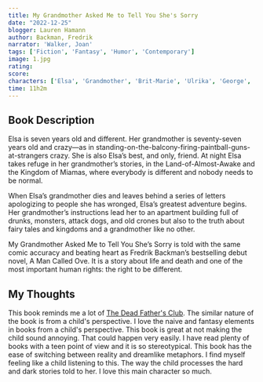 ```yaml
---
title: My Grandmother Asked Me to Tell You She's Sorry
date: "2022-12-25"
blogger: Lauren Hamann
author: Backman, Fredrik
narrator: 'Walker, Joan'
tags: ['Fiction', 'Fantasy', 'Humor', 'Contemporary']
image: 1.jpg
rating: 
score: 
characters: ['Elsa', 'Grandmother', 'Brit-Marie', 'Ulrika', 'George', 'Father', 'The Wurse', 'Wolfheart', 'Kent', 'Sam' ]
time: 11h2m
---
```



## Book Description

Elsa is seven years old and different. Her grandmother is seventy-seven years old and crazy—as in standing-on-the-balcony-firing-paintball-guns-at-strangers crazy. She is also Elsa’s best, and only, friend. At night Elsa takes refuge in her grandmother’s stories, in the Land-of-Almost-Awake and the Kingdom of Miamas, where everybody is different and nobody needs to be normal.

When Elsa’s grandmother dies and leaves behind a series of letters apologizing to people she has wronged, Elsa’s greatest adventure begins. Her grandmother’s instructions lead her to an apartment building full of drunks, monsters, attack dogs, and old crones but also to the truth about fairy tales and kingdoms and a grandmother like no other.

My Grandmother Asked Me to Tell You She’s Sorry is told with the same comic accuracy and beating heart as Fredrik Backman’s bestselling debut novel, A Man Called Ove. It is a story about life and death and one of the most important human rights: the right to be different.



## My Thoughts


This book reminds me a lot of [The Dead Father's Club](/reviews//The%20Dead%20Fathers%20Club/). The similar nature of the book is from a child's perspective. I love the naive and fantasy elements in books from a child's perspective. 
This book is great at not making the child sound annoying. That could happen very easily. I have read plenty of books with a teen point of view and it is so stereotypical. 
This book has the ease of switching between reality and dreamlike metaphors. I find myself feeling like a child listening to this. The way the child processes the hard and dark stories told to her. I love this main character so much. 

